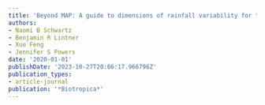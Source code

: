 ```yaml
---
title: 'Beyond MAP: A guide to dimensions of rainfall variability for tropical ecology'
authors:
- Naomi B Schwartz
- Benjamin R Lintner
- Xue Feng
- Jennifer S Powers
date: '2020-01-01'
publishDate: '2023-10-27T20:06:17.966796Z'
publication_types:
- article-journal
publication: '*Biotropica*'
---
```

